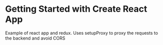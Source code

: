 # Getting Started with Create React App

Example of react app and redux. 
Uses setupProxy to proxy the requests to the backend and avoid CORS
